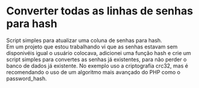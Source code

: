 # Converter todas as linhas de senhas para hash
Script simples para atualizar uma coluna de senhas para hash.<br>
Em um projeto que estou trabalhando vi que as senhas estavam sem disponivéis igual o usuário colocava, adicionei uma função hash e crie um script simples para convertes as senhas já existentes, para não perder o banco de dados já existente.
No exemplo uso a criptografia crc32, mas é recomendando o uso de um algoritmo mais avançado do PHP como o password_hash.
